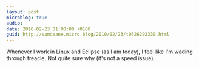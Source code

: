 ```yaml
---
layout: post
microblog: true
audio: 
date: 2010-02-23 01:00:00 +0100
guid: http://samdeane.micro.blog/2010/02/23/t9526292330.html
---
```

Whenever I work in Linux and Eclipse (as I am today), I feel like I'm wading through treacle. Not quite sure why (it's not a speed issue).
